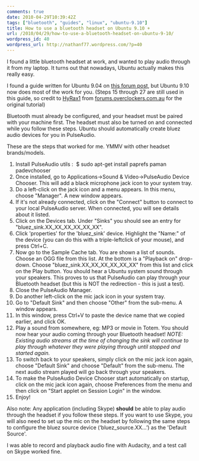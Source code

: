 ```yaml
---
comments: true
date: 2010-04-29T10:39:42Z
tags: ["bluetooth", "guides", "linux", "ubuntu-9.10"]
title: How to use a bluetooth headset on Ubuntu 9.10 +
url: /2010/04/29/how-to-use-a-bluetooth-headset-on-ubuntu-9-10/
wordpress_id: 40
wordpress_url: http://nathanf77.wordpress.com/?p=40
---
```


I found a little bluetooth headset at work, and wanted to play audio through it from my laptop. It turns out that nowadays, Ubuntu actually makes this really easy.

I found a guide written for Ubuntu 9.04 on <a href="http://forums.overclockers.com.au/showthread.php?t=780054">this forum post</a>, but Ubuntu 9.10 now does most of the work for you. (Steps 15 through 27 are still used in this guide, so credit to <a href="http://forums.overclockers.com.au/member.php?s=3b3d3beb07f6dadf978042eec4a64034&amp;u=1635">HyRax1</a> from <a href="http://forums.overclockers.com.au">forums.overclockers.com.au</a> for the original tutorial)

Bluetooth must already be configured, and your headset must be paired with your machine first. The headset must also be turned on and connected while you follow these steps. Ubuntu should automatically create bluez audio devices for you in PulseAudio.

These are the steps that worked for me. YMMV with other headset brands/models.
<ol>
	<li>Install PulseAudio utils :  $ sudo apt-get install paprefs paman padevchooser</li>
	<li>Once installed, go to Applications-&gt;Sound &amp; Video-&gt;PulseAudio Device Chooser. This will add a black microphone jack icon to your system tray.</li>
	<li>Do a left-click on the jack icon and a menu appears. In this menu, choose "Manager". A new window appears.</li>
	<li>If it's not already connected, click on the "Connect" button to connect to your local PulseAudio server. When connected, you will see details about it listed.</li>
	<li>Click on the Devices tab. Under "Sinks" you should see an entry for "bluez_sink.XX_XX_XX_XX_XX_XX".</li>
	<li>Click 'properties' for the 'bluez_sink' device. Highlight the "Name:" of the device (you can do this with a triple-leftclick of your mouse), and press Ctrl+C.</li>
	<li>Now go to the Sample Cache tab. You are shown a list of sounds. Choose an OGG file from this list. At the bottom is a "Playback on" drop-down. Choose "bluez_sink.XX_XX_XX_XX_XX_XX" from this list and click on the Play button. You should hear a Ubuntu system sound through your speakers. This proves to us that PulseAudio can play through your Bluetooth headset (but this is NOT the redirection - this is just a test).</li>
	<li>Close the PulseAudio Manager.</li>
	<li>Do another left-click on the mic jack icon in your system tray.</li>
	<li>Go to "Default Sink" and then choose "Other" from the sub-menu. A window appears.</li>
	<li>In this window, press Ctrl+V to paste the device name that we copied earlier, and click OK.</li>
	<li>Play a sound from somewhere, eg: MP3 or movie in Totem. You should now hear your audio coming through your Bluetooth headset! <em>NOTE: Existing audio streams at the time of changing the sink will continue to play through whatever they were playing through until stopped and started again.</em></li>
	<li>To switch back to your speakers, simply click on the mic jack icon again, choose "Default Sink" and choose "Default" from the sub-menu. The next audio stream played will go back through your speakers.</li>
	<li>To make the PulseAudio Device Chooser start automatically on startup, click on the mic jack icon again, choose Preferences from the menu and then click on "Start applet on Session Login" in the window.</li>
	<li>Enjoy! <img title="Stick Out Tongue" src="https://forums.overclockers.com.au/images/smilies/tongue.gif" border="0" alt="" /></li>
</ol>
Also note: Any application (including Skype) <strong>should</strong> be able to play audio through the headset if you follow these steps. If you want to use Skype, you will also need to set up the mic on the headset by following the same steps to configure the bluez source device (‘bluez_source.XX…’) as the 'Default Source'.

I was able to record and playback audio fine with Audacity, and a test call on Skype worked fine.

